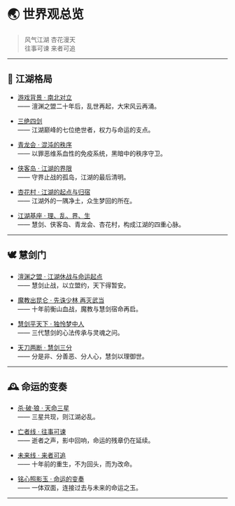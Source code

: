 # 🌏 世界观总览   
    
>风气江湖 杏花漫天  
>往事可谏 来者可追

---

## 📜 江湖格局

- [游戏背景 · 南北对立](/世界观/江湖格局/游戏背景)  
  —— 澶渊之盟二十年后，乱世再起，大宋风云再涌。

- [三绝四剑](/世界观/江湖格局/三绝四剑)  
  —— 江湖巅峰的七位绝世者，权力与命运的支点。

- [青龙会 · 混沌的秩序](/世界观/江湖格局/青龙会)  
  —— 以罪恶维系血性的免疫系统，黑暗中的秩序守卫。

- [侠客岛 · 江湖的界限](/世界观/江湖格局/侠客岛)  
  —— 守界止战的孤岛，江湖的最后清明。

- [杏花村 · 江湖的起点与归宿](/世界观/江湖格局/杏花村)  
  —— 江湖外的一隅净土，众生梦回的所在。

- [江湖基座 · 理、乱、界、生](/世界观/江湖格局/江湖基座)  
  —— 慧剑、侠客岛、青龙会、杏花村，构成江湖的四重心脉。

---

## 🕊️ 慧剑门

- [澶渊之盟 · 江湖休战与命运起点](/世界观/慧剑门/澶渊之盟)  
  —— 慧剑止战，以立盟约，天下得暂安。

- [魔教出昆仑 · 先诛少林 再灭武当](/世界观/慧剑门/魔教出昆仑)  
  —— 十年前衡山血战，魔教与慧剑宿命再启。

- [慧剑平天下 · 独怜梦中人](/世界观/慧剑门/慧剑平天下)  
  —— 三代慧剑的心法传承与灵魂之问。

- [天刀两断 · 慧剑三分](/世界观/慧剑门/慧剑三分)  
  —— 分是非、分善恶、分人心，慧剑以理御世。

---

## 🕰️ 命运的变奏

- [杀·破·狼 · 天命三星](/世界观/命运的变奏/杀破狼)  
  —— 三星共现，则江湖必乱。  

- [亡者线 · 往事可谏](/世界观/命运的变奏/亡者线)  
  —— 逝者之声，影中回响，命运的残章仍在延续。  

- [未来线 · 来者可追](/世界观/命运的变奏/未来线)  
  —— 十年前的重生，不为回头，而为改命。

- [铭心照影玉 · 命运的变奏](/世界观/命运的变奏/照影铭心玉)  
  —— 一体双面，连接过去与未来的命运之玉。  


---


